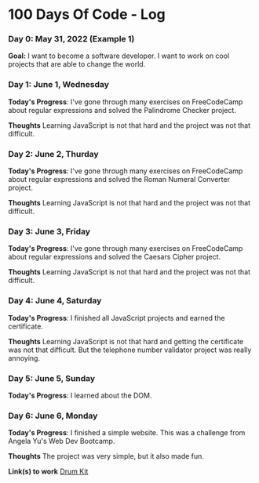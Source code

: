 # 100 Days Of Code - Log

### Day 0: May 31, 2022 (Example 1)

**Goal:** I want to become a software developer. I want to work on cool projects that are able to change the world. 


### Day 1: June 1, Wednesday

**Today's Progress**: I've gone through many exercises on FreeCodeCamp about regular expressions and solved the Palindrome Checker project.

**Thoughts** Learning JavaScript is not that hard and the project was not that difficult.

### Day 2: June 2, Thurday

**Today's Progress**: I've gone through many exercises on FreeCodeCamp about regular expressions and solved the Roman Numeral Converter project.

**Thoughts** Learning JavaScript is not that hard and the project was not that difficult.

### Day 3: June 3, Friday

**Today's Progress**: I've gone through many exercises on FreeCodeCamp about regular expressions and solved the Caesars Cipher project.

**Thoughts** Learning JavaScript is not that hard and the project was not that difficult.

### Day 4: June 4, Saturday

**Today's Progress**: I finished all JavaScript projects and earned the certificate.

**Thoughts** Learning JavaScript is not that hard and getting the certificate was not that difficult. But the telephone number validator project was really annoying.

### Day 5: June 5, Sunday

**Today's Progress**: I learned about the DOM.

### Day 6: June 6, Monday

**Today's Progress**: I finished a simple website. This was a challenge from Angela Yu's Web Dev Bootcamp.

**Thoughts** The project was very simple, but it also made fun. 

**Link(s) to work**
[Drum Kit](https://github.com/s6thgehr/drum-kit)

<!--
**Link(s) to work**
1. [Find the Longest Word in a String](https://www.freecodecamp.com/challenges/find-the-longest-word-in-a-string)
2. [Title Case a Sentence](https://www.freecodecamp.com/challenges/title-case-a-sentence)
-->
